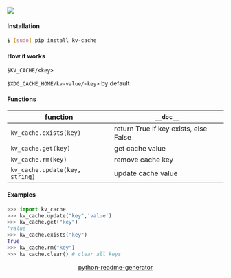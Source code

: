 <!--
https://pypi.org/project/readme-generator/
https://pypi.org/project/python-readme-generator/
-->

[![](https://img.shields.io/pypi/pyversions/kv-cache.svg?longCache=True)](https://pypi.org/project/kv-cache/)

#### Installation
```bash
$ [sudo] pip install kv-cache
```

#### How it works
```
$KV_CACHE/<key>
```

`$XDG_CACHE_HOME/kv-value/<key>` by default

#### Functions
function|`__doc__`
-|-
`kv_cache.exists(key)` |return True if key exists, else False
`kv_cache.get(key)` |get cache value
`kv_cache.rm(key)` |remove cache key
`kv_cache.update(key, string)` |update cache value

#### Examples
```python
>>> import kv_cache
>>> kv_cache.update("key",'value')
>>> kv_cache.get("key")
'value'
>>> kv_cache.exists("key")
True
>>> kv_cache.rm("key")
>>> kv_cache.clear() # clear all keys
```

<p align="center">
    <a href="https://pypi.org/project/python-readme-generator/">python-readme-generator</a>
</p>